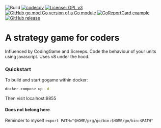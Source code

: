 
![Build](https://github.com/cbasix/gogame/actions/workflows/go.yml/badge.svg)
[![codecov](https://codecov.io/gh/cbasix/gogame/branch/main/graph/badge.svg?token=7AROLCRVNZ)](https://codecov.io/gh/cbasix/gogame)
[![License: GPL v3](https://img.shields.io/badge/License-GPLv3-blue.svg)](https://www.gnu.org/licenses/gpl-3.0)
[![GitHub go.mod Go version of a Go module](https://img.shields.io/github/go-mod/go-version/cbasix/gogame.svg)](https://github.com/cbasix/gogame)
[![GoReportCard example](https://goreportcard.com/badge/github.com/cbasix/gogame)](https://goreportcard.com/report/github.com/cbasix/gogame)
[![GitHub release](https://img.shields.io/github/release/cbasix/gogame.svg)](https://GitHub.com/cbasix/gogame.js/releases/)




# A strategy game for coders

Influenced by CodingGame and Screeps. Code the behaviour of your units using javascript. Uses v8 under the hood.

### Quickstart
To build and start gogame within docker:

```bash
docker-compose up -d
```
Then visit localhost:9855

#### Does not belong here
Reminder to myself `export PATH="$HOME/prg/go/bin:$HOME/go/bin:$PATH"`
